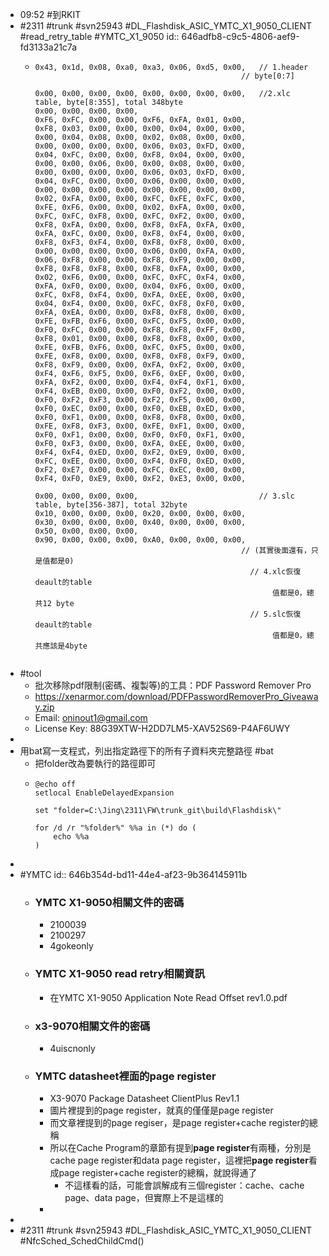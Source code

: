 - 09:52 #到RKIT
- #2311 #trunk #svn25943 #DL_Flashdisk_ASIC_YMTC_X1_9050_CLIENT #read_retry_table #YMTC_X1_9050
  id:: 646adfb8-c9c5-4806-aef9-fd3133a21c7a
	- ```
	  0x43, 0x1d, 0x08, 0xa0, 0xa3, 0x06, 0xd5, 0x00,	// 1.header
	  												// byte[0:7]
	  
	  0x00, 0x00, 0x00, 0x00, 0x00, 0x00, 0x00, 0x00,	//2.xlc table, byte[8:355], total 348byte
	  0x00, 0x00, 0x00, 0x00, 
	  0xF6, 0xFC, 0x00, 0x00, 0xF6, 0xFA, 0x01, 0x00,
	  0xF8, 0x03, 0x00, 0x00, 0x00, 0x04, 0x00, 0x00,
	  0x00, 0x04, 0x08, 0x00, 0x02, 0x08, 0x00, 0x00,
	  0x00, 0x00, 0x00, 0x00, 0x06, 0x03, 0xFD, 0x00,
	  0x04, 0xFC, 0x00, 0x00, 0xF8, 0x04, 0x00, 0x00,
	  0x00, 0x00, 0x06, 0x00, 0x00, 0x08, 0x00, 0x00,
	  0x00, 0x00, 0x00, 0x00, 0x06, 0x03, 0xFD, 0x00,
	  0x04, 0xFC, 0x00, 0x00, 0x06, 0x00, 0x00, 0x00,
	  0x00, 0x00, 0x00, 0x00, 0x00, 0x00, 0x00, 0x00,
	  0x02, 0xFA, 0x00, 0x00, 0xFC, 0xFE, 0xFC, 0x00,
	  0xFE, 0xF6, 0x00, 0x00, 0x02, 0xFA, 0x00, 0x00,
	  0xFC, 0xFC, 0xF8, 0x00, 0xFC, 0xF2, 0x00, 0x00,
	  0xF8, 0xFA, 0x00, 0x00, 0xF8, 0xFA, 0xFA, 0x00,
	  0xFA, 0xFC, 0x00, 0x00, 0xF8, 0xF4, 0x00, 0x00,
	  0xF8, 0xF3, 0xF4, 0x00, 0xF8, 0xF8, 0x00, 0x00,
	  0x00, 0x00, 0x00, 0x00, 0x06, 0x00, 0xFA, 0x00,
	  0x06, 0xF8, 0x00, 0x00, 0xF8, 0xF9, 0x00, 0x00,
	  0xF8, 0xF8, 0xF8, 0x00, 0xF8, 0xFA, 0x00, 0x00,
	  0x02, 0xF6, 0x00, 0x00, 0xFC, 0xFC, 0xF4, 0x00,
	  0xFA, 0xF0, 0x00, 0x00, 0x04, 0xF6, 0x00, 0x00,
	  0xFC, 0xF8, 0xF4, 0x00, 0xFA, 0xEE, 0x00, 0x00,
	  0x04, 0xF4, 0x00, 0x00, 0xFC, 0xF8, 0xF0, 0x00,
	  0xFA, 0xEA, 0x00, 0x00, 0xF8, 0xF8, 0x00, 0x00,
	  0xFE, 0xFB, 0xF6, 0x00, 0xFC, 0xF5, 0x00, 0x00,
	  0xF0, 0xFC, 0x00, 0x00, 0xF8, 0xF8, 0xFF, 0x00,
	  0xF8, 0x01, 0x00, 0x00, 0xF8, 0xF8, 0x00, 0x00,
	  0xFE, 0xFB, 0xF6, 0x00, 0xFC, 0xF5, 0x00, 0x00,
	  0xFE, 0xF8, 0x00, 0x00, 0xF8, 0xF8, 0xF9, 0x00,
	  0xF8, 0xF9, 0x00, 0x00, 0xFA, 0xF2, 0x00, 0x00,
	  0xF4, 0xF6, 0xF5, 0x00, 0xF6, 0xEF, 0x00, 0x00,
	  0xFA, 0xF2, 0x00, 0x00, 0xF4, 0xF4, 0xF1, 0x00,
	  0xF4, 0xEB, 0x00, 0x00, 0xF0, 0xF2, 0x00, 0x00,
	  0xF0, 0xF2, 0xF3, 0x00, 0xF2, 0xF5, 0x00, 0x00,
	  0xF0, 0xEC, 0x00, 0x00, 0xF0, 0xEB, 0xED, 0x00,
	  0xF0, 0xF1, 0x00, 0x00, 0xF8, 0xF8, 0x00, 0x00,
	  0xFE, 0xF8, 0xF3, 0x00, 0xFE, 0xF1, 0x00, 0x00,
	  0xF0, 0xF1, 0x00, 0x00, 0xF0, 0xF0, 0xF1, 0x00,
	  0xF0, 0xF3, 0x00, 0x00, 0xFA, 0xEE, 0x00, 0x00,
	  0xF4, 0xF4, 0xED, 0x00, 0xF2, 0xE9, 0x00, 0x00,
	  0xFC, 0xEE, 0x00, 0x00, 0xF4, 0xF0, 0xED, 0x00,
	  0xF2, 0xE7, 0x00, 0x00, 0xFC, 0xEC, 0x00, 0x00,
	  0xF4, 0xF0, 0xE9, 0x00, 0xF2, 0xE3, 0x00, 0x00,
	  
	  0x00, 0x00, 0x00, 0x00,							// 3.slc table, byte[356-387], total 32byte
	  0x10, 0x00, 0x00, 0x00, 0x20, 0x00, 0x00, 0x00,
	  0x30, 0x00, 0x00, 0x00, 0x40, 0x00, 0x00, 0x00,
	  0x50, 0x00, 0x00, 0x00,
	  0x90, 0x00, 0x00, 0x00, 0xA0, 0x00, 0x00, 0x00,
	  												// (其實後面還有，只是值都是0)
	                                                  // 4.xlc恢復deault的table
	                                                       值都是0，總共12 byte
	                                                  // 5.slc恢復deault的table
	                                                       值都是0，總共應該是4byte
	  												
	  ```
- #tool
	- 批次移除pdf限制(密碼、複製等)的工具：PDF Password Remover Pro
	- https://xenarmor.com/download/PDFPasswordRemoverPro_Giveaway.zip
	- Email: oninout1@gmail.com
	- License Key: 88G39XTW-H2DD7LM5-XAV52S69-P4AF6UWY
-
- 用bat寫一支程式，列出指定路徑下的所有子資料夾完整路徑 #bat
	- 把folder改為要執行的路徑即可
	- ```
	  @echo off
	  setlocal EnableDelayedExpansion
	  
	  set "folder=C:\Jing\2311\FW\trunk_git\build\Flashdisk\"
	  
	  for /d /r "%folder%" %%a in (*) do (
	      echo %%a
	  )
	  ```
-
- #YMTC
  id:: 646b354d-bd11-44e4-af23-9b364145911b
	- ### YMTC X1-9050相關文件的密碼
		- 2100039
		- 2100297
		- 4gokeonly
	- ### YMTC X1-9050 read retry相關資訊
		- 在YMTC X1-9050 Application Note Read Offset rev1.0.pdf
	- ### x3-9070相關文件的密碼
		- 4uiscnonly
	- ### YMTC datasheet裡面的page register
		- X3-9070 Package Datasheet ClientPlus Rev1.1
		- 圖片裡提到的page register，就真的僅僅是page register
		- 而文章裡提到的page regiser，是page register+cache register的總稱
		- 所以在Cache Program的章節有提到**page register**有兩種，分別是cache page register和data page register，這裡把**page register**看成page register+cache register的總稱，就說得通了
			- 不這樣看的話，可能會誤解成有三個register：cache、cache page、data page，但實際上不是這樣的
		-
-
- #2311 #trunk #svn25943 #DL_Flashdisk_ASIC_YMTC_X1_9050_CLIENT #NfcSched_SchedChildCmd()